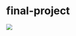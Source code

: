 # final-project

![](https://cdn.24.co.za/files/Cms/General/d/8570/0a9455031f744e7b9ce350ad355960fa.jpg)
